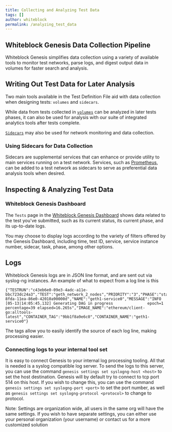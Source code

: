 ```yaml
---
title: Collecting and Analyzing Test Data
tags: []
author: whiteblock
permalink: /analyzing_test_data
---
```

## Whiteblock Genesis Data Collection Pipeline
Whiteblock Genesis simplifies data collection using a variety of available tools to monitor test networks, parse logs, and digest output data in volumes for faster search and analysis.

## Writing Out Test Data for Later Analysis
Two main tools available in the Test Definition File aid with data collection when designing tests: `volumes` and `sidecars`.

While data from tests collected in  [`volumes`](/schema.html#volumes) can be analyzed in later tests phases, it can also be used for analysis with our suite of integrated analytics tools after tests complete.

[`Sidecars`](/defining_tests.html#defining-sidecars) may also be used for network monitoring and data collection.

### Using Sidecars for Data Collection
Sidecars are supplemental services that can enhance or provide utility to main services running on a test network. Services, such as [Prometheus](https://prometheus.io/), can be added to a test network as sidecars to serve as preferential data analysis tools when desired.

## Inspecting & Analyzing Test Data

### Whiteblock Genesis Dashboard
The `Tests` page in the [Whiteblock Genesis Dashboard](https://www.genesis.whiteblock.io/login) shows data related to the test you've submitted, such as its current status, its current phase, and its up-to-date logs. 

You may choose to display logs according to the variety of filters offered by the Genesis Dashboard, including time, test ID, service, service instance number, sidecar, task, phase, among other options. 


## Logs 
Whiteblock Genesis logs are in JSON line format, and are sent out via syslog-ng instances. An example of what to expect from a log line is this 
```
{"TESTRUN":"c43eb6e0-09e3-4adc-a11e-bbc723dc24a3","TEST":"geth_network_2_nodes","PRIORITY":"3","PHASE":"start","ORG":"e6bec93a-8fda-11ea-86e0-42010a90000d","NAME":"geth1-service0","MESSAGE":"INFO [05-13|14:05:45.132] Generating DAG in progress               epoch=1 percentage=39 elapsed=16.265s","IMAGE_NAME":"ethereum/client-go:alltools-latest","CONTAINER_TAG":"9bb1f8a9e6c0","CONTAINER_NAME":"geth1-service0"}
```
The tags allow you to easily identify the source of each log line, making processing easier. 

### Connecting logs to your internal tool set
It is easy to connect Genesis to your internal log processing tooling. All that is needed is a syslog compatible log server. To send the logs to this server, you can use the command `genesis settings set syslogng-host <host>` to set the host destination. Genesis will by default try to connect to tcp port 514 on this host. If you wish to change this, you can use the command `genesis settings set syslogng-port <port>` to set the port number, as well as  `genesis settings set syslogng-protocol <protocol>` to change to protocol. 

Note: Settings are organization wide, all users in the same org will have the same settings. If you wish to have separate settings, you can either use your personal organization (your username) or contact us for a more customized solution